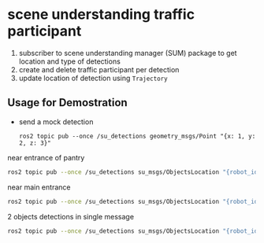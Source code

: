 # scene understanding traffic participant

1. subscriber to scene understanding manager (SUM) package to get location and type of detections
2. create and delete traffic participant per detection
3. update location of detection using `Trajectory` 

## Usage for Demostration

* send a mock detection 
  
  `ros2 topic pub --once /su_detections geometry_msgs/Point "{x: 1, y: 2, z: 3}"`

near entrance of pantry

```bash
ros2 topic pub --once /su_detections su_msgs/ObjectsLocation "{robot_id: 'ROBOT_123', objects:[{object_class: 'cone', object_locations: [{center:[16.4, -6.89, -0.01], dimensions:[10,10,10], yaw: 0.0}]}]}"
```

near main entrance

```bash
ros2 topic pub --once /su_detections su_msgs/ObjectsLocation "{robot_id: 'ROBOT_123', objects:[{object_class: 'cone', object_locations: [{center:[14.0, -4.0, -0.01], dimensions:[10,10,10], yaw: 0.0}]}]}"
```

2 objects detections in single message

```bash
ros2 topic pub --once /su_detections su_msgs/ObjectsLocation "{robot_id: 'ROBOT_123', objects:[{object_class: 'people', object_locations: [{center:[14.0, -4.0, -0.01], dimensions:[10,10,10], yaw: 0.0}]}, {object_class: 'wheelchair', object_locations: [{center:[14.0, -4.0, -0.01], dimensions:[10,10,10], yaw: 0.0}]}]}"
```